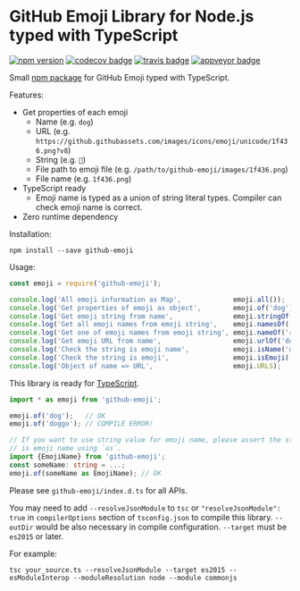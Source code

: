 GitHub Emoji Library for Node.js typed with TypeScript
======================================================
[![npm version][]][npm]
[![codecov badge][]][codecov]
[![travis badge][]][travis]
[![appveyor badge][]][appveyor]

Small [npm package](https://www.npmjs.com/package/github-emoji) for GitHub Emoji typed with TypeScript.

Features:

- Get properties of each emoji
  - Name (e.g. `dog`)
  - URL (e.g. `https://github.githubassets.com/images/icons/emoji/unicode/1f436.png?v8`)
  - String (e.g. `🐶`)
  - File path to emoji file (e.g. `/path/to/github-emoji/images/1f436.png`)
  - File name (e.g. `1f436.png`)
- TypeScript ready
  - Emoji name is typed as a union of string literal types. Compiler can check emoji name is correct.
- Zero runtime dependency

Installation:

```
npm install --save github-emoji
```

Usage:

```javascript
const emoji = require('github-emoji');

console.log('All emoji information as Map',             emoji.all());           // Map{ '+1' => {...}, ... }
console.log('Get properties of emoji as object',        emoji.of('dog'));       // { string: '🐶', ... }
console.log('Get emoji string from name',               emoji.stringOf('dog')); // '🐶'
console.log('Get all emoji names from emoji string',    emoji.namesOf('👍'));   // ['+1', 'thumbsup']
console.log('Get one of emoji names from emoji string', emoji.nameOf('👍'));    // '+1'
console.log('Get emoji URL from name',                  emoji.urlOf('dog'));    // 'https://...'
console.log('Check the string is emoji name',           emoji.isName('dog'));   // true
console.log('Check the string is emoji',                emoji.isEmoji('🐶'));   // true
console.log('Object of name => URL',                    emoji.URLS);            // { '+1': 'https://...', ... }
```

This library is ready for [TypeScript](https://www.typescriptlang.org/).

```typescript
import * as emoji from 'github-emoji';

emoji.of('dog');   // OK
emoji.of('doggo'); // COMPILE ERROR!

// If you want to use string value for emoji name, please assert the string value
// is emoji name using `as`.
import {EmojiName} from 'github-emoji';
const someName: string = ...;
emoji.of(someName as EmojiName); // OK
```

Please see `github-emoji/index.d.ts` for all APIs.

You may need to add `--resolveJsonModule` to `tsc` or `"resolveJsonModule": true` in `compilerOptions`
section of `tsconfig.json` to compile this library. `--outDir` would be also necessary in compile
configuration. `--target` must be `es2015` or later.

For example:

```
tsc your_source.ts --resolveJsonModule --target es2015 --esModuleInterop --moduleResolution node --module commonjs
```


[npm version]: https://badge.fury.io/js/github-emoji.svg
[npm]: https://www.npmjs.com/package/github-emoji
[travis badge]: https://travis-ci.org/rhysd/node-github-emoji.svg?branch=master
[travis]: https://travis-ci.org/rhysd/node-github-emoji
[appveyor badge]: https://ci.appveyor.com/api/projects/status/xaq1x7rid0ikbixq/branch/master?svg=true
[appveyor]: https://ci.appveyor.com/project/rhysd/node-github-emoji/branch/master
[codecov badge]: https://codecov.io/gh/rhysd/node-github-emoji/branch/master/graph/badge.svg
[codecov]: https://codecov.io/gh/rhysd/node-github-emoji
